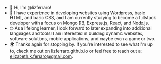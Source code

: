 - 👋 Hi, I’m @lizferraro!
- 🌱 I have experience in developing websites using Wordpress, basic HTML, and basic CSS, and I am currently studying to become a fullstack developer with a focus on Mongo DB, Express.js, React, and Node.js. 
- 🤓 As a lifelong learner, I look forward to later expanding into additional languages and tools! I am interested in building dynamic websites, software solutions, mobile applications, and maybe even a game or two. 
- 🌍 Thanks again for stopping by. If you're interested to see what I'm up to, check me out on lizferraro.github.io or feel free to reach out at elizabeth.k.ferraro@gmail.com. 

<!---
lizferraro/lizferraro is a ✨ special ✨ repository because its `README.md` (this file) appears on your GitHub profile.
You can click the Preview link to take a look at your changes.
--->
